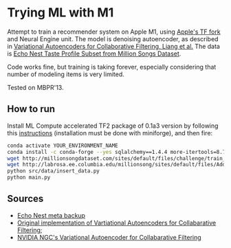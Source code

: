 # Trying ML with M1

Attempt to train a recommender system on Apple M1, using [Apple's TF fork](https://github.com/apple/tensorflow_macos) and Neural Engine unit. The model is 
denoising autoencoder, as described in [Variational Autoencoders for Collaborative Filtering, Liang et al.](https://arxiv.org/abs/1802.05814)
The data is [Echo Nest Taste Profile Subset from Million Songs Dataset](http://millionsongdataset.com/tasteprofile/).

Code works fine, but training is taking forever, especially considering that number of modeling items is very limited. 

Tested on MBPR'13.

## How to run
Install ML Compute accelerated TF2 package of 0.1a3 version by following this [instructions](https://github.com/apple/tensorflow_macos/issues/153)
(installation must be done with miniforge), and then fire:
```bash
conda activate YOUR_ENVIRONMENT_NAME
conda install -c conda-forge --yes sqlalchemy==1.4.4 more-itertools=8.7.0 pandas=1.2.3 tqdm==4.59.0 && mkdir data 
wget http://millionsongdataset.com/sites/default/files/challenge/train_triplets.txt.zip data/ && unzip train_triplets.txt.zip
wget http://labrosa.ee.columbia.edu/millionsong/sites/default/files/AdditionalFiles/track_metadata.db data/
python src/data/insert_data.py
python main.py
```

## Sources
- [Echo Nest meta backup](https://github.com/MTG/echonest-backup)
- [Original implementation of Vartiational Autoencoders for Collabarative Filtering](https://github.com/dawenl/vae_cf);
- [NVIDIA NGC's Variational Autoencoder for Collabarative Filtering](https://ngc.nvidia.com/catalog/resources/nvidia:vae_for_tensorflow)
